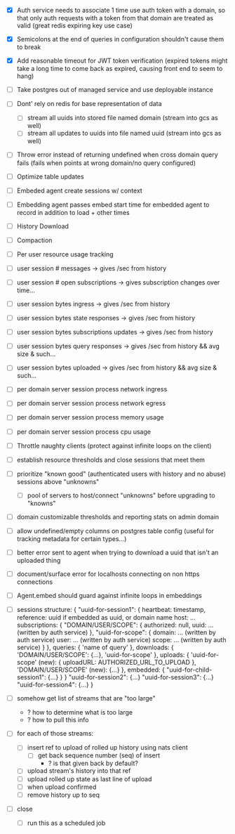 - [x]  Auth service needs to associate 1 time use auth token with a domain, so that only auth requests with a token from that domain are treated as valid (great redis expiring key use case)
- [x]  Semicolons at the end of queries in configuration shouldn't cause them to break
- [x]  Add reasonable timeout for JWT token verification (expired tokens might take a long time to come back as expired, causing front end to seem to hang)
- [ ] Take postgres out of managed service and use deployable instance
- [ ] Dont' rely on redis for base representation of data
  - [ ] stream all uuids into stored file named domain (stream into gcs as well)
  - [ ] stream all updates to uuids into file named uuid (stream into gcs as well)
- [ ]  Throw error instead of returning undefined when cross domain query fails (fails when points at wrong domain/no query configured)
- [ ]  Optimize table updates
- [ ]  Embeded agent create sessions w/ context
- [ ]  Embedding agent passes embed start time for embedded agent to record in addition to load + other times
- [ ]  History Download
- [ ]  Compaction
- [ ]  Per user resource usage tracking
  - [ ] user session # messages -> gives /sec from history
  - [ ] user session # open subscriptions -> gives subscription changes over time...
  - [ ] user session bytes ingress -> gives /sec from history
  - [ ] user session bytes state responses -> gives /sec from history
  - [ ] user session bytes subscriptions updates -> gives /sec from history
  - [ ] user session bytes query responses -> gives /sec from history && avg size & such...
  - [ ] user session bytes uploaded -> gives /sec from history && avg size & such...
  - [ ] per domain server session process network ingress
  - [ ] per domain server session process network egress
  - [ ] per domain server session process memory usage
  - [ ] per domain server session process cpu usage
- [ ]  Throttle naughty clients (protect against infinite loops on the client)
  - [ ] establish resource thresholds and close sessions that meet them
  - [ ] prioritize "known good" (authenticated users with history and no abuse) sessions above "unknowns"
    - [ ] pool of servers to host/connect "unknowns" before upgrading to "knowns"
  - [ ] domain customizable thresholds and reporting stats on admin domain
- [ ] allow undefined/empty columns on postgres table config (useful for tracking metadata for certain types...)
- [ ] better error sent to agent when trying to download a uuid that isn't an uploaded thing
- [ ] document/surface error for localhosts connecting on non https connections
- [ ] Agent.embed should guard against infinite loops in embeddings








- [ ] sessions structure:
      {
        "uuid-for-session1": {
          heartbeat: timestamp,
          reference: uuid if embedded as uuid, or domain name
          host: ...
          subscriptions: {
            "DOMAIN/USER/SCOPE": {
              authorized: null,
              uuid: ... (written by auth service)
            },
            "uuid-for-scope": {
              domain: ... (written by auth service)
              user: ... (written by auth service)
              scope: ... (written by auth service)
            }
          },
          queries: {
            'name of query'
          },
          downloads: {
            'DOMAIN/USER/SCOPE': {...},
            'uuid-for-scope'
          },
          uploads: {
            'uuid-for-scope' (new): {
              uploadURL: AUTHORIZED_URL_TO_UPLOAD
            },
            'DOMAIN/USER/SCOPE' (new): {...}
          },
          embedded: {
            "uuid-for-child-session1": {...}
          }
        }
        "uuid-for-session2": {...}
        "uuid-for-session3": {...}
        "uuid-for-session4": {...}
      }




- [ ] somehow get list of streams that are "too large"
  - ? how to determine what is too large
  - ? how to pull this info
- [ ] for each of those streams:
  - [ ] insert ref to upload of rolled up history using nats client
    - [ ] get back sequence number (seq) of insert
      - ? is that given back by default?
  - [ ] upload stream's history into that ref
  - [ ] upload rolled up state as last line of upload
  - [ ] when upload confirmed
   - [ ] remove history up to seq
- [ ] close
  - [ ] run this as a scheduled job